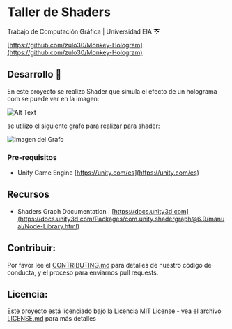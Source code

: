 # Taller de Shaders

Trabajo de Computación Gráfica | Universidad EIA ![logo eia](https://github.com/EIA-University/LogosEIA/blob/master/assets/png/logo-eia-icon.png?raw=true)

[https://github.com/zulo30/Monkey-Hologram](https://github.com/zulo30/Monkey-Hologram)

## Desarrollo :rocket:

En este proyecto se realizo Shader que simula el efecto de un holograma com se puede ver en la imagen:

![Alt Text](https://media.giphy.com/media/uzFINRMeelUbVQAKJC/giphy.gif)

se utilizo el siguiente grafo para realizar para shader:

![Imagen del Grafo ](/Images/ShaderGraph.png)

### Pre-requisitos

- Unity Game Engine [https://unity.com/es](https://unity.com/es)

## Recursos

- Shaders Graph Documentation | [https://docs.unity3d.com](https://docs.unity3d.com/Packages/com.unity.shadergraph@6.9/manual/Node-Library.html)

## Contribuir:

Por favor lee el [CONTRIBUTING.md]() para detalles de nuestro código de conducta, y el proceso para enviarnos pull requests.

## Licencia:

Este proyecto está licenciado bajo la Licencia MIT License - vea el archivo [LICENSE.md]() para más detalles
